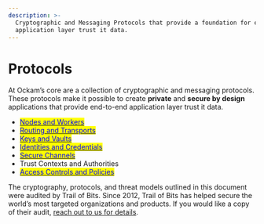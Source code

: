 ```yaml
---
description: >-
  Cryptographic and Messaging Protocols that provide a foundation for end-to-end
  application layer trust it data.
---
```


# Protocols

At Ockam’s core are a collection of cryptographic and messaging protocols. These protocols make it possible to create **private** and **secure by design** applications that provide end-to-end application layer trust it data.

* [<mark style="color:blue;">Nodes and Workers</mark>](nodes.md)
* [<mark style="color:blue;">Routing and Transports</mark>](routing.md)
* [<mark style="color:blue;">Keys and Vaults</mark>](keys.md)
* [<mark style="color:blue;">Identities and Credentials</mark>](identities.md)
* [<mark style="color:blue;">Secure Channels</mark>](secure-channels.md)
* Trust Contexts and Authorities
* [<mark style="color:blue;">Access Controls and Policies</mark>](access-controls.md)

The cryptography, protocols, and threat models outlined in this document were audited by Trail of Bits. Since 2012, Trail of Bits has helped secure the world’s most targeted organizations and products. If you would like a copy of their audit, [reach out to us for details](https://www.ockam.io/contact/form).&#x20;
